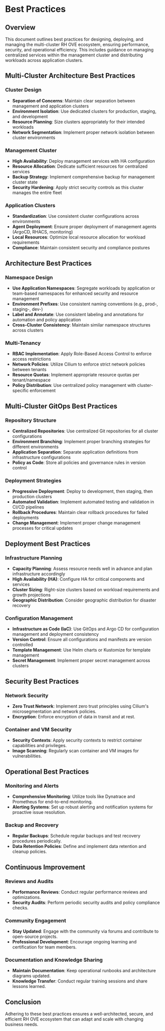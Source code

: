 # Best Practices

## Overview

This document outlines best practices for designing, deploying, and managing the multi-cluster RH OVE ecosystem, ensuring performance, security, and operational efficiency. This includes guidance on managing centralized services within the management cluster and distributing workloads across application clusters.

## Multi-Cluster Architecture Best Practices

### Cluster Design

- **Separation of Concerns**: Maintain clear separation between management and application clusters
- **Environment Isolation**: Use dedicated clusters for production, staging, and development
- **Resource Planning**: Size clusters appropriately for their intended workloads
- **Network Segmentation**: Implement proper network isolation between cluster environments

### Management Cluster

- **High Availability**: Deploy management services with HA configuration
- **Resource Allocation**: Dedicate sufficient resources for centralized services
- **Backup Strategy**: Implement comprehensive backup for management cluster state
- **Security Hardening**: Apply strict security controls as this cluster manages the entire fleet

### Application Clusters

- **Standardization**: Use consistent cluster configurations across environments
- **Agent Deployment**: Ensure proper deployment of management agents (ArgoCD, RHACS, monitoring)
- **Local Resources**: Optimize local resource allocation for workload requirements
- **Compliance**: Maintain consistent security and compliance postures

## Architecture Best Practices

### Namespace Design

- **Use Application Namespaces**: Segregate workloads by application or team-based namespaces for enhanced security and resource management
- **Environment Prefixes**: Use consistent naming conventions (e.g., prod-, staging-, dev-)
- **Label and Annotate**: Use consistent labeling and annotations for automation and policy application
- **Cross-Cluster Consistency**: Maintain similar namespace structures across clusters

### Multi-Tenancy

- **RBAC Implementation**: Apply Role-Based Access Control to enforce access restrictions
- **Network Policies**: Utilize Cilium to enforce strict network policies between tenants
- **Resource Quotas**: Implement appropriate resource quotas per tenant/namespace
- **Policy Distribution**: Use centralized policy management with cluster-specific enforcement

## Multi-Cluster GitOps Best Practices

### Repository Structure

- **Centralized Repositories**: Use centralized Git repositories for all cluster configurations
- **Environment Branching**: Implement proper branching strategies for different environments
- **Application Separation**: Separate application definitions from infrastructure configurations
- **Policy as Code**: Store all policies and governance rules in version control

### Deployment Strategies

- **Progressive Deployment**: Deploy to development, then staging, then production clusters
- **Automated Validation**: Implement automated testing and validation in CI/CD pipelines
- **Rollback Procedures**: Maintain clear rollback procedures for failed deployments
- **Change Management**: Implement proper change management processes for critical updates

## Deployment Best Practices

### Infrastructure Planning

- **Capacity Planning**: Assess resource needs well in advance and plan infrastructure accordingly
- **High Availability (HA)**: Configure HA for critical components and services
- **Cluster Sizing**: Right-size clusters based on workload requirements and growth projections
- **Geographic Distribution**: Consider geographic distribution for disaster recovery

### Configuration Management

- **Infrastructure as Code (IaC)**: Use GitOps and Argo CD for configuration management and deployment consistency
- **Version Control**: Ensure all configurations and manifests are version controlled
- **Template Management**: Use Helm charts or Kustomize for template management
- **Secret Management**: Implement proper secret management across clusters

## Security Best Practices

### Network Security

- **Zero Trust Network**: Implement zero trust principles using Cilium's microsegmentation and network policies.
- **Encryption**: Enforce encryption of data in transit and at rest.

### Container and VM Security

- **Security Contexts**: Apply security contexts to restrict container capabilities and privileges.
- **Image Scanning**: Regularly scan container and VM images for vulnerabilities.

## Operational Best Practices

### Monitoring and Alerts

- **Comprehensive Monitoring**: Utilize tools like Dynatrace and Prometheus for end-to-end monitoring.
- **Alerting Systems**: Set up robust alerting and notification systems for proactive issue resolution.

### Backup and Recovery

- **Regular Backups**: Schedule regular backups and test recovery procedures periodically.
- **Data Retention Policies**: Define and implement data retention and cleanup policies.

## Continuous Improvement

### Reviews and Audits

- **Performance Reviews**: Conduct regular performance reviews and optimizations.
- **Security Audits**: Perform periodic security audits and policy compliance checks.

### Community Engagement

- **Stay Updated**: Engage with the community via forums and contribute to open-source projects.
- **Professional Development**: Encourage ongoing learning and certification for team members.

### Documentation and Knowledge Sharing

- **Maintain Documentation**: Keep operational runbooks and architecture diagrams updated.
- **Knowledge Transfer**: Conduct regular training sessions and share lessons learned.

## Conclusion

Adhering to these best practices ensures a well-architected, secure, and efficient RH OVE ecosystem that can adapt and scale with changing business needs.
